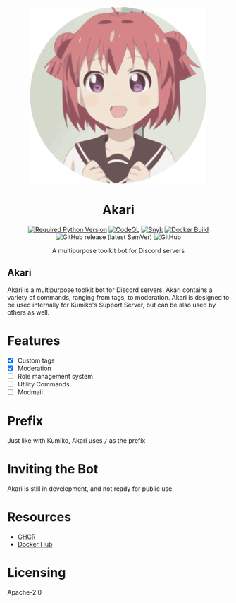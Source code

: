 <div align=center>

![Akari](./Assets/akari-200-svg.svg)

# Akari

[![Required Python Version](https://img.shields.io/badge/Python-3.10-blue?logo=python&logoColor=white)](https://github.com/No767/Akari/blob/dev/pyproject.toml) [![CodeQL](https://github.com/No767/Akari/actions/workflows/codeql.yml/badge.svg)](https://github.com/No767/Akari/actions/workflows/codeql.yml) [![Snyk](https://github.com/No767/Akari/actions/workflows/snyk.yml/badge.svg)](https://github.com/No767/Akari/actions/workflows/snyk.yml) [![Docker Build](https://github.com/No767/Akari/actions/workflows/docker-build.yml/badge.svg)](https://github.com/No767/Akari/actions/workflows/docker-build.yml) ![GitHub release (latest SemVer)](https://img.shields.io/github/v/release/No767/Akari?label=Release&logo=github&sort=semver) ![GitHub](https://img.shields.io/github/license/No767/Akari?label=License&logo=github)

A multipurpose toolkit bot for Discord servers

<div align=left>

## Akari

Akari is a multipurpose toolkit bot for Discord servers. Akari contains a variety of commands, ranging from tags, to moderation. Akari is designed to be used internally for Kumiko's Support Server, but can be also used by others as well.


# Features

- [x] Custom tags
- [x] Moderation
- [ ] Role management system
- [ ] Utility Commands
- [ ] Modmail

# Prefix

Just like with Kumiko, Akari uses `/` as the prefix

# Inviting the Bot

Akari is still in development, and not ready for public use.

# Resources

- [GHCR](https://github.com/No767/Akari/pkgs/container/akari)
- [Docker Hub](https://hub.docker.com/r/no767/akari)

# Licensing

Apache-2.0
